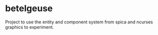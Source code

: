 # betelgeuse

Project to use the entity and component system from spica and ncurses graphics to experiment.
